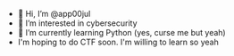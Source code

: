 - 👋 Hi, I’m @app00jul
- 👀 I’m interested in cybersecurity
- 🌱 I’m currently learning Python (yes, curse me but yeah)
- I'm hoping to do CTF soon. I'm willing to learn so yeah

<!---
app00jul/app00jul is a ✨ special ✨ repository because its `README.md` (this file) appears on your GitHub profile.
You can click the Preview link to take a look at your changes.
--->
